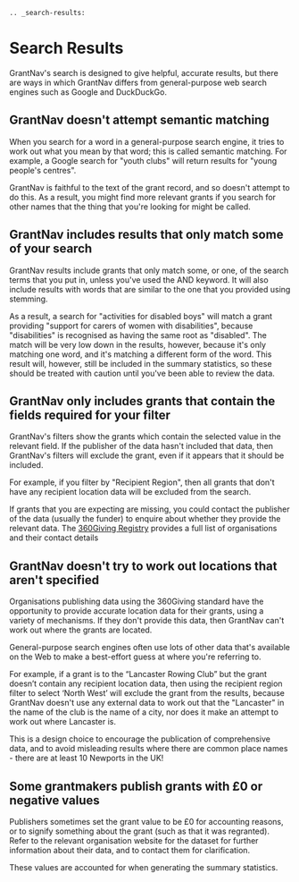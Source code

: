 ```eval_rst
.. _search-results:
```

Search Results
==============

GrantNav's search is designed to give helpful, accurate results, but there are ways in which GrantNav differs from general-purpose web search engines such as Google and DuckDuckGo. 

## GrantNav doesn't attempt semantic matching

When you search for a word in a general-purpose search engine, it tries to work out what you mean by that word; this is called semantic matching. For example, a Google search for "youth clubs" will return results for "young people's centres".

GrantNav is faithful to the text of the grant record, and so doesn't attempt to do this. As a result, you might find more relevant grants if you search for other names that the thing that you're looking for might be called. 

## GrantNav includes results that only match some of your search

GrantNav results include grants that only match some, or one, of the search terms that you put in, unless you've used the AND keyword. It will also include results with words that are similar to the one that you provided using stemming. 

As a result, a search for "activities for disabled boys" will match a grant providing "support for carers of women with disabilities", because "disabilities" is recognised as having the same root as "disabled". The match will be very low down in the results, however, because it's only matching one word, and it's matching a different form of the word. This result will, however, still be included in the summary statistics, so these should be treated with caution until you've been able to review the data. 

## GrantNav only includes grants that contain the fields required for your filter

GrantNav's filters show the grants which contain the selected value in the relevant field. If the publisher of the data hasn't included that data, then GrantNav's filters will exclude the grant, even if it appears that it should be included. 

For example, if you filter by "Recipient Region", then all grants that don't have any recipient location data will be excluded from the search.

If grants that you are expecting are missing, you could contact the publisher of the data (usually the funder) to enquire about whether they provide the relevant data. The [360Giving Registry](https://data.threesixtygiving.org) provides a full list of organisations and their contact details

## GrantNav doesn't try to work out locations that aren't specified

Organisations publishing data using the 360Giving standard have the opportunity to provide accurate location data for their grants, using a variety of mechanisms. If they don't provide this data, then GrantNav can't work out where the grants are located. 

General-purpose search engines often use lots of other data that's available on the Web to make a best-effort guess at where you're referring to. 

For example, if a grant is to the “Lancaster Rowing Club” but the grant doesn’t contain any recipient location data, then using the recipient region filter to select ‘North West’ will exclude the grant from the results, because GrantNav doesn't use any external data to work out that the "Lancaster" in the name of the club is the name of a city, nor does it make an attempt to work out where Lancaster is. 

This is a design choice to encourage the publication of comprehensive data, and to avoid misleading results where there are common place names - there are at least 10 Newports in the UK!   

## Some grantmakers publish grants with £0 or negative values

Publishers sometimes set the grant value to be £0 for accounting reasons, or to signify something about the grant (such as that it was regranted). Refer to the relevant organisation website for the dataset for further information about their data, and to contact them for clarification. 

These values are accounted for when generating the summary statistics. 
